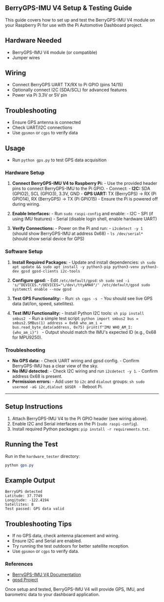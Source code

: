 ## BerryGPS-IMU V4 Setup & Testing Guide

This guide covers how to set up and test the BerryGPS-IMU V4 module on your Raspberry Pi for use with the Pi Automotive Dashboard project.

## Hardware Needed
- BerryGPS-IMU V4 module (or compatible)
- Jumper wires

## Wiring
- Connect BerryGPS UART TX/RX to Pi GPIO (pins 14/15)
- Optionally connect I2C (SDA/SCL) for advanced features
- Power via Pi 3.3V or 5V pin

## Troubleshooting
- Ensure GPS antenna is connected
- Check UART/I2C connections
- Use `gpsmon` or `cgps` to verify data

## Usage
- Run `python gps.py` to test GPS data acquisition

### Hardware Setup

1. **Connect BerryGPS-IMU V4 to Raspberry Pi:**
		- Use the provided header pins to connect BerryGPS-IMU to the Pi GPIO.
		- Connect:
				- **I2C:** SDA (GPIO2), SCL (GPIO3), 3.3V, GND
				- **GPS UART:** TX (BerryGPS) → RX (Pi GPIO14), RX (BerryGPS) → TX (Pi GPIO15)
		- Ensure the Pi is powered off during wiring.

2. **Enable Interfaces:**
		- Run `sudo raspi-config` and enable:
				- I2C
				- SPI (if using IMU features)
				- Serial (disable login shell, enable hardware UART)

3. **Verify Connections:**
		- Power on the Pi and run:
				- `i2cdetect -y 1` (should show BerryGPS-IMU at address 0x68)
				- `ls /dev/serial*` (should show serial device for GPS)

### Software Setup

1. **Install Required Packages:**
		- Update and install dependencies:
			```sh
			sudo apt update && sudo apt install -y python3-pip python3-venv python3-dev gpsd gpsd-clients i2c-tools
			```

2. **Configure gpsd:**
		- Edit `/etc/default/gpsd`:
			```sh
			sudo sed -i 's/^DEVICES.*/DEVICES="\/dev\/ttyAMA0"/' /etc/default/gpsd
			sudo systemctl enable --now gpsd
			```

3. **Test GPS Functionality:**
		- Run:
			```sh
			cgps -s
			```
		- You should see live GPS data (lat/lon, speed, satellites).

4. **Test IMU Functionality:**
		- Install Python I2C tools:
			```sh
			pip install smbus2
			```
		- Run a simple test script:
			```python
			import smbus2
			bus = smbus2.SMBus(1)
			address = 0x68
			who_am_i = bus.read_byte_data(address, 0x75)
			print(f"IMU WHO_AM_I: {who_am_i}")
			```
		- Output should match the IMU's expected ID (e.g., 0x68 for MPU9250).

### Troubleshooting

- **No GPS data:**
		- Check UART wiring and gpsd config.
		- Confirm BerryGPS-IMU has a clear view of the sky.
- **No IMU detected:**
		- Check I2C wiring and run `i2cdetect -y 1`.
		- Confirm address 0x68 is present.
- **Permission errors:**
		- Add user to `i2c` and `dialout` groups:
			```sh
			sudo usermod -aG i2c,dialout $USER
			```
		- Reboot Pi.

---

## Setup Instructions
1. Attach BerryGPS-IMU V4 to the Pi GPIO header (see wiring above).
2. Enable I2C and Serial interfaces on the Pi (`sudo raspi-config`).
3. Install required Python packages: `pip install -r requirements.txt`.

## Running the Test
Run in the `hardware_tester` directory:
```powershell
python gps.py
```

## Example Output
```
BerryGPS detected
Latitude: 37.7749
Longitude: -122.4194
Satellites: 8
Test passed: GPS data valid
```

## Troubleshooting Tips
- If no GPS data, check antenna placement and wiring.
- Ensure I2C and Serial are enabled.
- Try running the test outdoors for better satellite reception.
- Use `gpsmon` or `cgps` to verify data.

### References

- [BerryGPS-IMU V4 Documentation](https://ozzmaker.com/berrygps-imu/)
- [gpsd Project](https://gpsd.gitlab.io/gpsd/)

Once setup and tested, BerryGPS-IMU V4 will provide GPS, IMU, and barometric data to your dashboard application.
